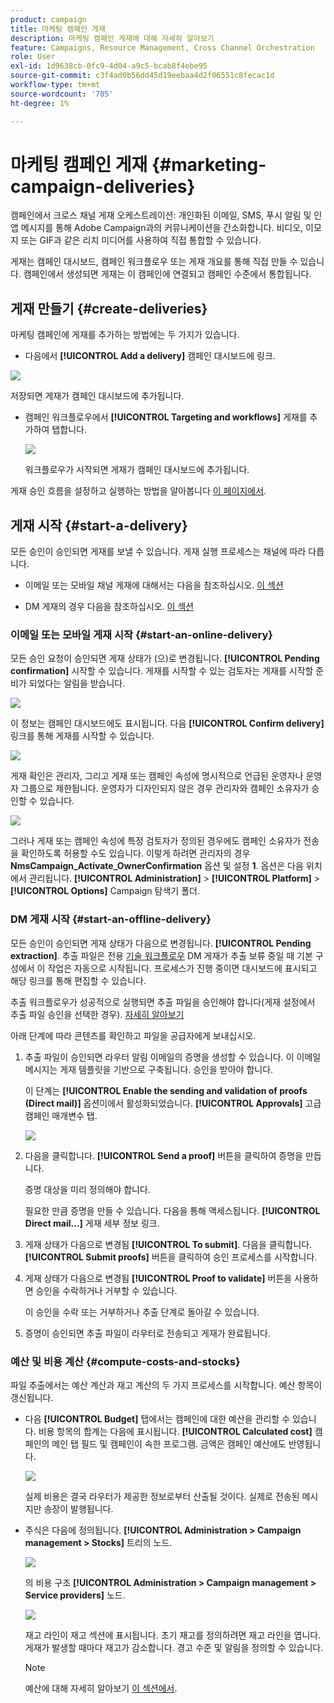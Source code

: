 ```yaml
---
product: campaign
title: 마케팅 캠페인 게재
description: 마케팅 캠페인 게재에 대해 자세히 알아보기
feature: Campaigns, Resource Management, Cross Channel Orchestration
role: User
exl-id: 1d9638cb-0fc9-4d04-a9c5-bcab8f4ebe95
source-git-commit: c3f4ad0b56dd45d19eebaa4d2f06551c8fecac1d
workflow-type: tm+mt
source-wordcount: '705'
ht-degree: 1%

---
```


# 마케팅 캠페인 게재 {#marketing-campaign-deliveries}

캠페인에서 크로스 채널 게재 오케스트레이션: 개인화된 이메일, SMS, 푸시 알림 및 인앱 메시지를 통해 Adobe Campaign과의 커뮤니케이션을 간소화합니다. 비디오, 이모지 또는 GIF과 같은 리치 미디어를 사용하여 직접 통합할 수 있습니다.

게재는 캠페인 대시보드, 캠페인 워크플로우 또는 게재 개요를 통해 직접 만들 수 있습니다. 캠페인에서 생성되면 게재는 이 캠페인에 연결되고 캠페인 수준에서 통합됩니다.

## 게재 만들기 {#create-deliveries}

마케팅 캠페인에 게재를 추가하는 방법에는 두 가지가 있습니다.

* 다음에서 **[!UICONTROL Add a delivery]** 캠페인 대시보드에 링크.

![](assets/campaign_op_add_delivery.png)

저장되면 게재가 캠페인 대시보드에 추가됩니다.

* 캠페인 워크플로우에서 **[!UICONTROL Targeting and workflows]** 게재를 추가하여 탭합니다.

  ![](assets/campaign-wf-delivery.png)

  워크플로우가 시작되면 게재가 캠페인 대시보드에 추가됩니다.

게재 승인 흐름을 설정하고 실행하는 방법을 알아봅니다 [이 페이지에서](marketing-campaign-approval.md).

## 게재 시작 {#start-a-delivery}

모든 승인이 승인되면 게재를 보낼 수 있습니다. 게재 실행 프로세스는 채널에 따라 다릅니다.

* 이메일 또는 모바일 채널 게재에 대해서는 다음을 참조하십시오. [이 섹션](#start-an-online-delivery)

* DM 게재의 경우 다음을 참조하십시오. [이 섹션](#start-an-offline-delivery)

### 이메일 또는 모바일 게재 시작 {#start-an-online-delivery}

모든 승인 요청이 승인되면 게재 상태가 (으)로 변경됩니다. **[!UICONTROL Pending confirmation]** 시작할 수 있습니다. 게재를 시작할 수 있는 검토자는 게재를 시작할 준비가 되었다는 알림을 받습니다.

![](assets/confirm-delivery.png)

이 정보는 캠페인 대시보드에도 표시됩니다. 다음 **[!UICONTROL Confirm delivery]** 링크를 통해 게재를 시작할 수 있습니다.

![](assets/confirm-delivery-from-dashboard.png)

게재 확인은 관리자, 그리고 게재 또는 캠페인 속성에 명시적으로 언급된 운영자나 운영자 그룹으로 제한됩니다. 운영자가 디자인되지 않은 경우 관리자와 캠페인 소유자가 승인할 수 있습니다.

![](assets/select-delivery-reviewers.png)

그러나 게재 또는 캠페인 속성에 특정 검토자가 정의된 경우에도 캠페인 소유자가 전송을 확인하도록 허용할 수도 있습니다. 이렇게 하려면 관리자의 경우 **NmsCampaign_Activate_OwnerConfirmation** 옵션 및 설정 **1**. 옵션은 다음 위치에서 관리됩니다. **[!UICONTROL Administration]** > **[!UICONTROL Platform]** > **[!UICONTROL Options]** Campaign 탐색기 폴더.


### DM 게재 시작 {#start-an-offline-delivery}

모든 승인이 승인되면 게재 상태가 다음으로 변경됩니다. **[!UICONTROL Pending extraction]**. 추출 파일은 전용 [기술 워크플로우](../workflow/technical-workflows.md) DM 게재가 추출 보류 중일 때 기본 구성에서 이 작업은 자동으로 시작됩니다. 프로세스가 진행 중이면 대시보드에 표시되고 해당 링크를 통해 편집할 수 있습니다.

추출 워크플로우가 성공적으로 실행되면 추출 파일을 승인해야 합니다(게재 설정에서 추출 파일 승인을 선택한 경우). [자세히 알아보기](marketing-campaign-approval.md#approving-an-extraction-file)

아래 단계에 따라 콘텐츠를 확인하고 파일을 공급자에게 보내십시오.

1. 추출 파일이 승인되면 라우터 알림 이메일의 증명을 생성할 수 있습니다. 이 이메일 메시지는 게재 템플릿을 기반으로 구축됩니다. 승인을 받아야 합니다.

   이 단계는 **[!UICONTROL Enable the sending and validation of proofs (Direct mail)]** 옵션이에서 활성화되었습니다. **[!UICONTROL Approvals]** 고급 캠페인 매개변수 탭.

   ![](assets/enable-proof-validation.png)

1. 다음을 클릭합니다. **[!UICONTROL Send a proof]** 버튼을 클릭하여 증명을 만듭니다.

   증명 대상을 미리 정의해야 합니다.

   필요한 만큼 증명을 만들 수 있습니다. 다음을 통해 액세스됩니다. **[!UICONTROL Direct mail...]** 게재 세부 정보 링크.

1. 게재 상태가 다음으로 변경됨 **[!UICONTROL To submit]**. 다음을 클릭합니다. **[!UICONTROL Submit proofs]** 버튼을 클릭하여 승인 프로세스를 시작합니다.

1. 게재 상태가 다음으로 변경됨 **[!UICONTROL Proof to validate]** 버튼을 사용하면 승인을 수락하거나 거부할 수 있습니다.

   이 승인을 수락 또는 거부하거나 추출 단계로 돌아갈 수 있습니다.

1. 증명이 승인되면 추출 파일이 라우터로 전송되고 게재가 완료됩니다.

### 예산 및 비용 계산 {#compute-costs-and-stocks}

파일 추출에서는 예산 계산과 재고 계산의 두 가지 프로세스를 시작합니다. 예산 항목이 갱신됩니다.

* 다음 **[!UICONTROL Budget]** 탭에서는 캠페인에 대한 예산을 관리할 수 있습니다. 비용 항목의 합계는 다음에 표시됩니다. **[!UICONTROL Calculated cost]** 캠페인의 메인 탭 필드 및 캠페인이 속한 프로그램. 금액은 캠페인 예산에도 반영됩니다.

  ![](assets/campaign-budget-tab.png)

  실제 비용은 결국 라우터가 제공한 정보로부터 산출될 것이다. 실제로 전송된 메시지만 송장이 발행됩니다.

* 주식은 다음에 정의됩니다. **[!UICONTROL Administration > Campaign management > Stocks]** 트리의 노드.

  ![](assets/campaign-stocks.png)

  의 비용 구조 **[!UICONTROL Administration > Campaign management > Service providers]** 노드.

  ![](assets/campaign-service-providers.png)

  재고 라인이 재고 섹션에 표시됩니다. 초기 재고를 정의하려면 재고 라인을 엽니다. 게재가 발생할 때마다 재고가 감소합니다. 경고 수준 및 알림을 정의할 수 있습니다.


  >[!NOTE]
  >
  >예산에 대해 자세히 알아보기 [이 섹션에서](providers-stocks-and-budgets.md).
